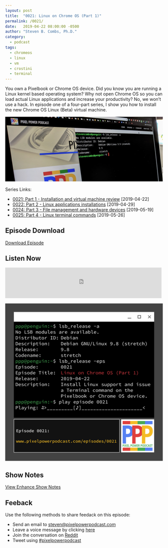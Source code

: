 ```yaml
---
layout: post
title:  "0021: Linux on Chrome OS (Part 1)"
permalink: /0021/
date:   2019-04-22 08:00:00 -0500
author: "Steven B. Combs, Ph.D."
category:
  - podcast
tags:
  - chromeos
  - linux
  - vm
  - crostini
  - terminal
---
```


You own a Pixelbook or Chrome OS device. Did you know you are running a Linux kernel based operating system? Why not open Chrome OS so you can load actual Linux applications and increase your productivity? No, we won’t use a hack. In episode one of a four-part series, I show you how to install the new Chrome OS Linux (Beta) virtual machine.

![image](/images/posts/2019-05-27-linux-on-chrome-os/crostini-on-pixelbook.jpg)

Series Links:

- [0021: Part 1 - Installation and virtual machine review](/021) [2019-04-22]
- [0022: Part 2 - Linux applications installations](/0022) [2019-04-29]
- [0024: Part 3 - File management and hardware devices](/0024) [2019-05-19]
- [0025: Part 4 - Linux terminal commands](/0025) [2019-05-26]

## Episode Download

[Download Episode](https://s3-us-west-2.amazonaws.com/anchor-audio-bank/staging/2019-12-19/11177f2639250e376f2bad5a174ab1d2.m4a)

## Listen Now

<p><iframe src="https://anchor.fm/pixelpowerpodcast/embed/episodes/0021-Linux-on-Chrome-OS-Part-1-e3qk2f" height="98px" width="500px" frameborder="0" scrolling="no"></iframe></p>

![Episode Album Art](/images/album-art/2019/0021.png)

## Show Notes

[View Enhance Show Notes](https://docs.google.com/document/d/1AHhXEgUDgTeoHnSHq0n46R6FUXaJZVPyIMKWQPg-atI/edit?usp=sharing)

## Feeback

Use the following methods to share feedack on this episode:

* Send an email to <steven@pixelpowerpodcast.com>
* Leave a voice message by clicking [here](https://anchor.fm/pixelpowerpodcast/message)
* Join the conversation on [Reddit](https://www.reddit.com/r/pixelpowerpodcast/)
* Tweet using [#pixelpowerpodcast](https://twitter.com/search?q=%23pixelpowerpodcast&src=typed_query)
